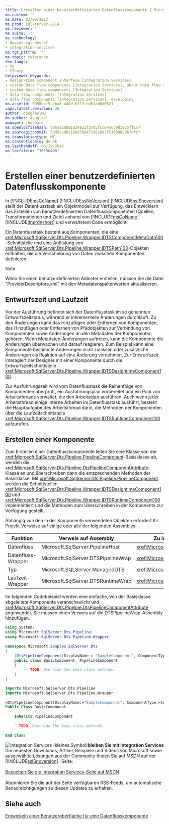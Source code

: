 ```yaml
---
title: Erstellen einer benutzerdefinierten Datenflusskomponente | Microsoft-Dokumentation
ms.custom: ''
ms.date: 03/09/2017
ms.prod: sql-server-2014
ms.reviewer: ''
ms.suite: ''
ms.technology:
- docset-sql-devref
- integration-services
ms.tgt_pltfrm: ''
ms.topic: reference
dev_langs:
- VB
- CSharp
helpviewer_keywords:
- design-time component interface [Integration Services]
- custom data flow components [Integration Services], about data flow components
- custom data flow components [Integration Services]
- data flow components [Integration Services]
- data flow components [Integration Services], developing
ms.assetid: 9d96bcf5-eba8-44bd-b113-ed51ad0d0521
caps.latest.revision: 26
author: douglaslMS
ms.author: douglasl
manager: jhubbard
ms.openlocfilehash: c865a20b01824e21f37d5fcc84c6c9d1975ff1c7
ms.sourcegitcommit: 5dd5cad0c1bbd308471d6c885f516948ad67dfcf
ms.translationtype: MT
ms.contentlocale: de-DE
ms.lasthandoff: 06/19/2018
ms.locfileid: "36150408"
---
```

# <a name="creating-a-custom-data-flow-component"></a>Erstellen einer benutzerdefinierten Datenflusskomponente
  In [!INCLUDE[msCoName](../../../includes/msconame-md.md)] [!INCLUDE[ssNoVersion](../../../includes/ssnoversion-md.md)] [!INCLUDE[ssISnoversion](../../../includes/ssisnoversion-md.md)] stellt der Datenflusstask ein Objektmodell zur Verfügung, das Entwicklern das Erstellen von benutzerdefinierten Datenflusskomponenten (Quellen, Transformationen und Ziele) anhand von [!INCLUDE[msCoName](../../../includes/msconame-md.md)] [!INCLUDE[dnprdnshort](../../../includes/dnprdnshort-md.md)] und verwaltetem Code ermöglicht.  
  
 Ein Datenflusstask besteht aus Komponenten, die eine <xref:Microsoft.SqlServer.Dts.Pipeline.Wrapper.IDTSComponentMetaData100>-Schnittstelle und eine Auflistung von <xref:Microsoft.SqlServer.Dts.Pipeline.Wrapper.IDTSPath100>-Objekten enthalten, die die Verschiebung von Daten zwischen Komponenten definieren.  
  
> [!NOTE]  
>  Wenn Sie einen benutzerdefinierten Anbieter erstellen, müssen Sie die Datei "ProviderDescriptors.xml" mit den Metadatenspaltenwerten aktualisieren.  
  
## <a name="design-time-and-run-time"></a>Entwurfszeit und Laufzeit  
 Vor der Ausführung befindet sich der Datenflusstask im so genannten Entwurfszeitstatus, während er inkrementelle Änderungen durchläuft. Zu den Änderungen kann das Hinzufügen oder Entfernen von Komponenten, das Hinzufügen oder Entfernen von Pfadobjekten zur Verbindung von Komponenten sowie Änderungen an den Metadaten der Komponenten gehören. Wenn Metadaten-Änderungen auftreten, kann die Komponente die Änderungen überwachen und darauf reagieren. Zum Beispiel kann eine Komponente bestimmte Änderungen nicht zulassen oder zusätzliche Änderungen als Reaktion auf eine Änderung vornehmen. Zur Entwurfszeit interagiert der Designer mit einer Komponente durch die Entwurfszeitschnittstelle <xref:Microsoft.SqlServer.Dts.Pipeline.Wrapper.IDTSDesigntimeComponent100>.  
  
 Zur Ausführungszeit wird vom Datenflusstask die Reihenfolge von Komponenten überprüft, ein Ausführungsplan vorbereitet und ein Pool von Arbeitsthreads verwaltet, die den Arbeitsplan ausführen. Auch wenn jeder Arbeitsthread einige interne Arbeiten im Datenflusstask ausführt, besteht die Hauptaufgabe des Arbeitsthread darin, die Methoden der Komponenten über die Laufzeitschnittstelle <xref:Microsoft.SqlServer.Dts.Pipeline.Wrapper.IDTSRuntimeComponent100> aufzurufen.  
  
## <a name="creating-a-component"></a>Erstellen einer Komponente  
 Zum Erstellen einer Datenflusskomponente leiten Sie eine Klasse von der <xref:Microsoft.SqlServer.Dts.Pipeline.PipelineComponent>-Basisklasse ab, wenden die <xref:Microsoft.SqlServer.Dts.Pipeline.DtsPipelineComponentAttribute>-Klasse an und überschreiben dann die entsprechenden Methoden der Basisklasse. Mit <xref:Microsoft.SqlServer.Dts.Pipeline.PipelineComponent> werden die Schnittstellen <xref:Microsoft.SqlServer.Dts.Pipeline.Wrapper.IDTSDesigntimeComponent100> und <xref:Microsoft.SqlServer.Dts.Pipeline.Wrapper.IDTSRuntimeComponent100> implementiert und die Methoden zum Überschreiben in der Komponente zur Verfügung gestellt.  
  
 Abhängig von den in der Komponente verwendeten Objekten erfordert Ihr Projekt Verweise auf einige oder alle der folgenden Assemblys:  
  
|Funktion|Verweis auf Assembly|Zu importierender Namespace|  
|-------------|---------------------------|-------------------------|  
|Datenfluss|Microsoft.SqlServer.PipelineHost|<xref:Microsoft.SqlServer.Dts.Pipeline>|  
|Datenfluss-Wrapper|Microsoft.SqlServer.DTSPipelineWrap|<xref:Microsoft.SqlServer.Dts.Pipeline.Wrapper>|  
|Typ|Microsoft.SQLServer.ManagedDTS|<xref:Microsoft.SqlServer.Dts.Runtime>|  
|Laufzeit-Wrapper|Microsoft.SqlServer.DTSRuntimeWrap|<xref:Microsoft.SqlServer.Dts.Runtime.Wrapper>|  
  
 Im folgenden Codebeispiel werden eine einfache, von der Basisklasse abgeleitete Komponente veranschaulicht und <xref:Microsoft.SqlServer.Dts.Pipeline.DtsPipelineComponentAttribute> angewendet. Sie müssen einen Verweis auf die DTSPipelineWrap-Assembly hinzufügen.  
  
```csharp  
using System;  
using Microsoft.SqlServer.Dts.Pipeline;  
using Microsoft.SqlServer.Dts.Pipeline.Wrapper;  
  
namespace Microsoft.Samples.SqlServer.Dts  
{  
    [DtsPipelineComponent(DisplayName = "SampleComponent", ComponentType = ComponentType.Transform )]  
    public class BasicComponent: PipelineComponent  
    {  
        // TODO: Override the base class methods.  
    }  
}  
```  
  
```vb  
Imports Microsoft.SqlServer.Dts.Pipeline  
Imports Microsoft.SqlServer.Dts.Pipeline.Wrapper  
  
<DtsPipelineComponent(DisplayName:="SampleComponent", ComponentType:=ComponentType.Transform)> _  
Public Class BasicComponent  
  
    Inherits PipelineComponent  
  
    ' TODO: Override the base class methods.  
  
End Class  
```  
  
![Integration Services (kleines Symbol)](../../media/dts-16.gif "Integration Services (kleines Symbol)")**bleiben Sie mit Integration Services** <br /> Die neuesten Downloads, Artikel, Beispiele und Videos von Microsoft sowie ausgewählte Lösungen aus der Community finden Sie auf MSDN auf der [!INCLUDE[ssISnoversion](../../../includes/ssisnoversion-md.md)] -Seite:<br /><br /> [Besuchen Sie die Integration Services-Seite auf MSDN](http://go.microsoft.com/fwlink/?LinkId=136655)<br /><br /> Abonnieren Sie die auf der Seite verfügbaren RSS-Feeds, um automatische Benachrichtigungen zu diesen Updates zu erhalten.  
  
## <a name="see-also"></a>Siehe auch  
 [Entwickeln einer Benutzeroberfläche für eine Datenflusskomponente](developing-a-user-interface-for-a-data-flow-component.md)  
  
  